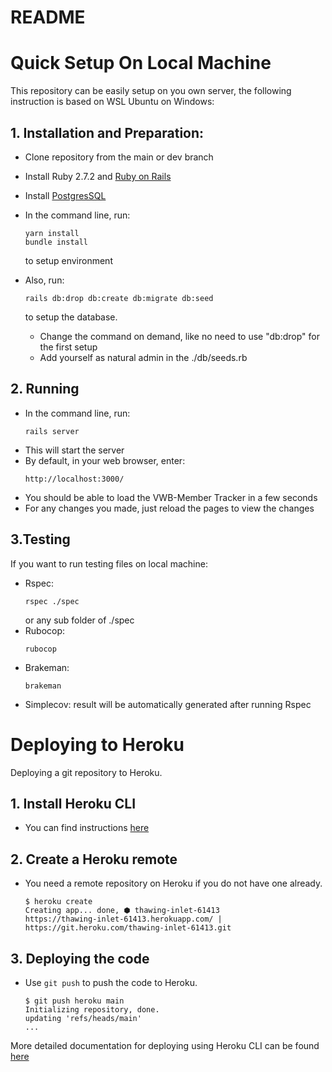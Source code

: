 # README

# Quick Setup On Local Machine
This repository can be easily setup on you own server, the following instruction is based on WSL Ubuntu on Windows:
## 1. Installation and Preparation:
- Clone repository from the main or dev branch
- Install Ruby 2.7.2 and [Ruby on Rails](https://guides.rubyonrails.org/getting_started.html)
- Install [PostgresSQL](https://www.postgresql.org/download/)
- In the command line, run:
    ```
    yarn install
    bundle install
    ```
    to setup environment
- Also, run:
    ```
    rails db:drop db:create db:migrate db:seed
    ```
    to setup the database.
    
    - Change the command on demand, like no need to use "db:drop" for the first setup
    - Add yourself as natural admin in the ./db/seeds.rb
## 2. Running
- In the command line, run:
    ```
    rails server
    ```
- This will start the server
- By default, in your web browser, enter:
    ```
    http://localhost:3000/
    ```
- You should be able to load the VWB-Member Tracker in a few seconds
- For any changes you made, just reload the pages to view the changes
## 3.Testing
If you want to run testing files on local machine:

- Rspec:
    ```
    rspec ./spec
    ```
    or any sub folder of ./spec
- Rubocop:
    ```
    rubocop
    ```
- Brakeman:
    ```
    brakeman
    ```
- Simplecov: result will be automatically generated after running Rspec

# Deploying to Heroku
Deploying a git repository to Heroku.
## 1. Install Heroku CLI
- You can find instructions [here](https://devcenter.heroku.com/articles/heroku-cli#download-and-install)
## 2. Create a Heroku remote
- You need a remote repository on Heroku if you do not have one already.
    ```
    $ heroku create
    Creating app... done, ⬢ thawing-inlet-61413
    https://thawing-inlet-61413.herokuapp.com/ | https://git.heroku.com/thawing-inlet-61413.git
    ```
## 3. Deploying the code
- Use ```git push``` to push the code to Heroku.
    ```
    $ git push heroku main
    Initializing repository, done.
    updating 'refs/heads/main'
    ...
    ```
More detailed documentation for deploying using Heroku CLI can be found [here](https://devcenter.heroku.com/articles/git#prerequisites-install-git-and-the-heroku-cli)
